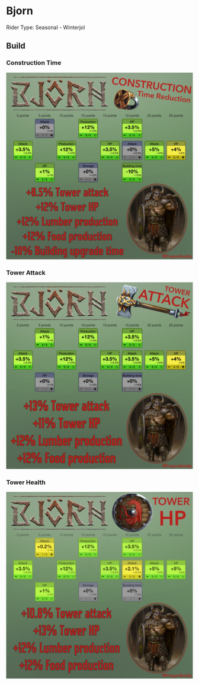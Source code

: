 # Bjorn
Rider Type: Seasonal - Winterjol

## Build
### Construction Time
![](https://raw.githubusercontent.com/jducharme/blitzking/master/wiki/assets/riders/bjorn_construction.jpg)

### Tower Attack
![](https://raw.githubusercontent.com/jducharme/blitzking/master/wiki/assets/riders/bjorn_atk.jpg)

### Tower Health
![](https://raw.githubusercontent.com/jducharme/blitzking/master/wiki/assets/riders/bjorn_health.jpg)
